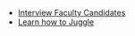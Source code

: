 * [Interview Faculty Candidates](#interview-faculty-candidates)
* [Learn how to Juggle](#learn-how-to-juggle)
